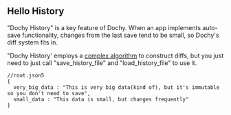 ## Hello History

"Dochy History" is a key feature of Dochy. 
When an app implements auto-save functionality,
changes from the last save tend to be small,
so Dochy's diff system fits in.



"Dochy History' employs a [complex algorithm](../sample_test/sample_code/history.md)
to construct diffs, but you just need to just call "save_history_file"
and "load_history_file" to use it.

```json5
//root.json5
{
  very_big_data : "This is very big data(kind of), but it's immutable so you don't need to save",
  small_data : "This data is small, but changes frequently"
}
```
